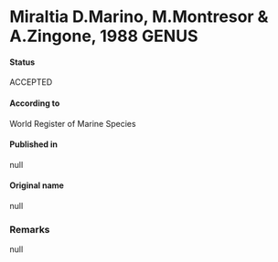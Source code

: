 Miraltia D.Marino, M.Montresor & A.Zingone, 1988 GENUS
=======

#### Status
ACCEPTED

#### According to
World Register of Marine Species

#### Published in
null

#### Original name
null

### Remarks
null